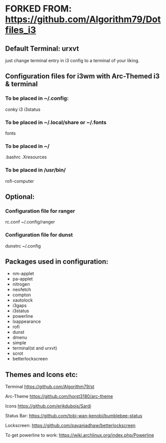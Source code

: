 
# FORKED FROM: https://github.com/Algorithm79/Dotfiles_i3

## Default Terminal: urxvt
just change terminal entry in i3 config to a terminal of your liking.

## Configuration files for i3wm with Arc-Themed i3 & terminal
### To be placed in ~/.config:
conky
i3
i3status

### To be placed in ~/.local/share or ~/.fonts
fonts

### To be placed in ~/
.bashrc
.Xresources

### To be placed in /usr/bin/
rofi-computer

## Optional:
### Configuration file for ranger
rc.conf ~/.config/ranger
### Configuration file for dunst
dunstrc ~/.config

## Packages used in configuration:
- nm-applet
- pa-applet
- nitrogen
- neofetch
- compton
- xautolock
- i3gaps
- i3status
- powerline
- lxappearance
- rofi
- dunst
- dmenu
- simple
- terminal(st and urxvt)
- scrot
- betterlockscreen


## Themes and Icons etc:
Terminal https://github.com/Algorithm79/st

Arc-Theme https://github.com/horst3180/arc-theme

Icons https://github.com/erikdubois/Sardi

Status Bar: https://github.com/tobi-wan-kenobi/bumblebee-status

Lockscreen: https://github.com/pavanjadhaw/betterlockscreen

To get powerline to work: https://wiki.archlinux.org/index.php/Powerline

